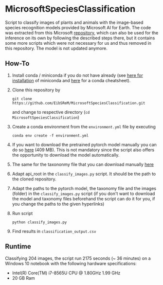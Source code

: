 # MicrosoftSpeciesClassification

Script to classify images of plants and animals with the image-based species recognition models provided by Microsoft AI for Earth. The code was extracted from this Microsoft [repository](https://github.com/microsoft/SpeciesClassification), which can also be used for the inference on its own by following the described steps there, but it contains some more scripts which were not necessary for us and thus removed in this repository. The model is not updated anymore.

## How-To

1. Install conda / miniconda if you do not have already (see [here for installation](https://docs.conda.io/en/latest/miniconda.html) of miniconda and [here](https://docs.conda.io/projects/conda/en/4.6.0/_downloads/52a95608c49671267e40c689e0bc00ca/conda-cheatsheet.pdf) for a conda cheatsheet).

2. Clone this repository by
   ```
   git clone https://github.com/EibSReM/MicrosoftSpeciesClassification.git
   ```
   
   and change to respective directory (`cd MicrosoftSpeciesClassification`)

3. Create a conda environment from the `environment.yml` file by executing
   ```
   conda env create -f environment.yml
   ```

4. If you want to download the pretrained pytorch model manually you can do so [here](https://github.com/microsoft/SpeciesClassification) (409 MB). This is not mandatory since the script also offers the opportunity to download the model automatically.

5. The same for the taxononmy file that you can download manually [here](https://github.com/microsoft/SpeciesClassification)

6. Adapt api_root in the `classify_images.py` script. It should be the path to the cloned repository.

7. Adapt the paths to the pytorch model, the taxonomy file and the images (folder) in the `classify_images.py` script (if you don't want to download the model and taxonomy files beforehand the script can do it for you, if you change the paths to the given hyperlinks)

8. Run script 
   ```
   python classify_images.py
   ```

9. Find results in `classification_output.csv`

## Runtime

Classifying 204 images, the script run 2175 seconds (~ 36 minutes) on a Windows 10 notebook with the following hardware specifications:

* Intel(R) Core(TM) i7-8565U CPU @ 1.80GHz   1.99 GHz
* 20 GB Ram
